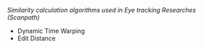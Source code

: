 *Similarity calculation algorithms used in Eye tracking Researches (Scanpath)*
- Dynamic Time Warping
- Edit Distance
